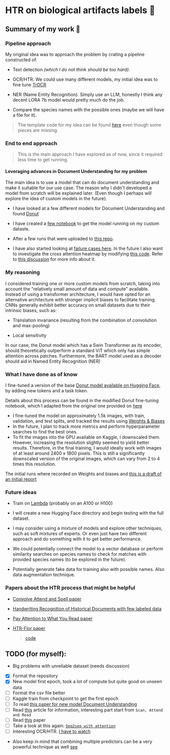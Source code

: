 # HTR on biological artifacts labels 🌱

## Summary of my work 📝

### Pipeline approach

My original idea was to approach the problem by crating a pipeline constructed of:

- Text detection _(which I do not think should be too hard)_.

- OCR/HTR. We could use many different models, my initial idea was to fine tune [TrOCR](https://arxiv.org/pdf/2109.10282.pdf)

- NER (Name Entity Recognition). Simply use an LLM, honestly I think any decent LORA 7b model would pretty much do the job.

- Compare the species names with the possible ones (maybe we will have a file for it).

> The template code for my idea can be found [here](https://github.com/Jac-Zac/Thesis/blob/master/pipline_example/herbarium_app.py) even though some pieces are missing.

### End to end approach
> This is the main approach I have explored as of now, since it required less time to get running.

#### Leveraging advances in Document Understanding for my problem

The main idea is to use a model that can do document understanding and make it suitable for our use case. The reason why I didn't developed a model from scratch will be explained later. (Even though I perhaps will explore the idea of custom models in the future).

- I have looked at a few different models for Document Understanding and found [Donut](https://arxiv.org/pdf/2111.15664.pdf)

- I have created a [few notebook](https://github.com/Jac-Zac/Thesis/tree/master/Donut_notebooks) to get the model running on my custom dataste.

- After a few runs that were uploaded to [this repo](https://huggingface.co/Jac-Zac/thesis_test_donut).

- I have also started looking at [failure cases here](https://github.com/Jac-Zac/Thesis/blob/5bd9f8c58216e776efb6cc57b0b09665bd20a99d/inference/model_evaluation.ipynb). In the future I also want to investigate the cross attention heatmap by modifying [this code](https://github.com/Jac-Zac/Thesis/blob/master/inference/template_for_cross_attention_heatmap_and_bounding_box.ipynb). Refer to [this discussion](https://github.com/clovaai/donut/issues/45) for more info about it.

### My reasoning

I considered training one or more custom models from scratch, taking into account the "relatively small amount of data and compute" available. Instead of using a transformer architecture, I would have opted for an alternative architecture with stronger implicit biases to facilitate training. CNNs generally exhibit better accuracy on small datasets due to their intrinsic biases, such as:

- Translation invariance (resulting from the combination of convolution and max-pooling)

- Local sensitivity

In our case, the Donut model which has a Swin Transformer as its encoder, should theoretically outperform a standard ViT which only has simple attention across patches. Furthermore, the BART model used as a decoder should aid in Named Entity Recognition (NER)

### What I have done as of know

I fine-tuned a version of the base [Donut model available on Hugging Face](https://huggingface.co/docs/transformers/model_doc/donut), by adding new tokens and a task token.

Details about this process can be found in the modified Donut fine-tuning notebook, which I adapted from the original one provided on [here](https://github.com/NielsRogge/Transformers-Tutorials/blob/master/Donut/CORD/Fine_tune_Donut_on_a_custom_dataset_(CORD)_with_PyTorch_Lightning.ipynb)

- I fine-tuned the model on approximately 1.5k images, with train, validation, and test splits, and tracked the results using [Weights & Biases](https://wandb.ai)
- In the future, I plan to track more metrics and perform hyperparameter searches to find the best ones.
- To fit the images into the GPU available on Kaggle, I downscaled them. However, increasing the resolution slightly seemed to yield better results. Therefore, in the final training, I would ideally work with images of at least around 2400 x 1800 pixels. This is still a significantly downscaled version of the original images, which can vary from 2 to 4 times this resolution.

The initial runs where recorded on Weights and biases and [this is a draft of an initial report](https://api.wandb.ai/links/jac-zac/3uf34i1s)

### Future ideas

- Train on [Lambda](https://lambdalabs.com/) (probably on an A100 or H100)

- I will create a new Hugging Face directory and begin testing with the full dataset.

- I may consider using a mixture of models and explore other techniques, such as soft mixtures of experts. Or even just have two different approach and do something with it to get better performance.

- We could potentially connect the model to a vector database or perform similarity searches on species names to check for matches with provided species names (to be explored in the future).

- Potentially generate fake data for training also with possible names. Also data augmentation technique.

### Papers about the HTR process that might be helpful

- [Convolve Attend and Spell paper](https://priba.github.io/assets/publi/conf/2018_GCPR_LKang.pdf)

- [Handwriting Recognition of Historical Documents with few labeled data](https://arxiv.org/pdf/1811.07768v1.pdf)

- [Pay Attention to What You Read paper](https://arxiv.org/abs/2005.13044)

- [HTR-Flor paper](https://ieeexplore.ieee.org/document/9266005)

    > [code](https://github.com/0x454447415244/HandwritingRecognitionSystem)

## TODO (for myself):

- Big problems with unreliable dataset (needs discussion)

- [X] Format the repository
- [X] New model first epoch, took a lot of compute but quite good on unseen data
- [ ] Format the csv file better
- [ ] Kaggle train from checkpoint to get the first epoch
- [ ] To read [this paper for new model Document Understanding](https://arxiv.org/pdf/2307.02499.pdf)
- [ ] Read [this](https://nanonets.com/blog/handwritten-character-recognition/) article for information, interesting part start from `Scan, Attend and Read`
- [ ] Read [this](https://paperswithcode.com/task/handwriting-recognition) paper
- [ ] Take a look at this again: [`Seq2seq with attention`](https://jalammar.github.io/visualizing-neural-machine-translation-mechanics-of-seq2seq-models-with-attention/)
- [ ] Interesting OCR/HTR. [I have to watch](https://www.youtube.com/watch?v=8VLkaf_hGdQ)

- Also keep in mind that combining multiple predictors can be a very powerful technique as well [see](https://dl.gi.de/handle/20.500.12116/16993)
